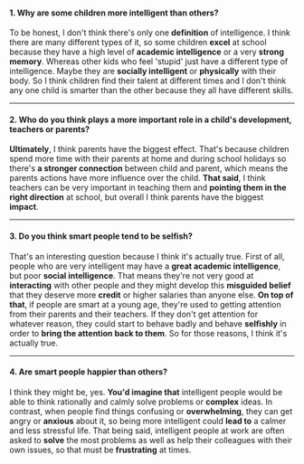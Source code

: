 #### 1. Why are some children more intelligent than others?
To be honest, I don't think there's only one **definition** of intelligence. I think there are many different types of it, so some children **excel** at school because they have a high level of **academic intelligence** or a very **strong memory**. Whereas other kids who feel 'stupid' just have a different type of intelligence. Maybe they are **socially intelligent** or **physically** with their body. So I think children find their talent at different times and I don't think any one child is smarter than the other because they all have different skills.

---
#### 2. Who do you think plays a more important role in a child's development, teachers or parents?
**Ultimately**, I think parents have the biggest effect. That's because children spend more time with their parents at home and during school holidays so there's **a stronger connection** between child and parent, which means the parents actions have more influence over the child. **That said**, I think teachers can be very important in teaching them and **pointing them in the right direction** at school, but overall I think parents have the biggest **impact**.

---
#### 3. Do you think smart people tend to be selfish?
That's an interesting question because I think it's actually true. First of all, people who are very intelligent may have a **great academic intelligence**, but poor **social intelligence**. That means they're not very good at **interacting** with other people and they might develop this **misguided belief** that they deserve more **credit** or higher salaries than anyone else. **On top of that**, if people are smart at a young age, they're used to getting attention from their parents and their teachers. If they don't get attention for whatever reason, they could start to behave badly and behave **selfishly** in order to **bring the attention back to them**. So for those reasons, I think it's actually true.

---
#### 4. Are smart people happier than others?
I think they might be, yes. **You'd imagine that** intelligent people would be able to think rationally and calmly solve problems or **complex** ideas. In contrast, when people find things confusing or **overwhelming**, they can get angry or **anxious** about it, so being more intelligent could **lead to** a calmer and less stressful life. That being said, intelligent people at work are often asked to **solve** the most problems as well as help their colleagues with their own issues, so that must be **frustrating** at times. 